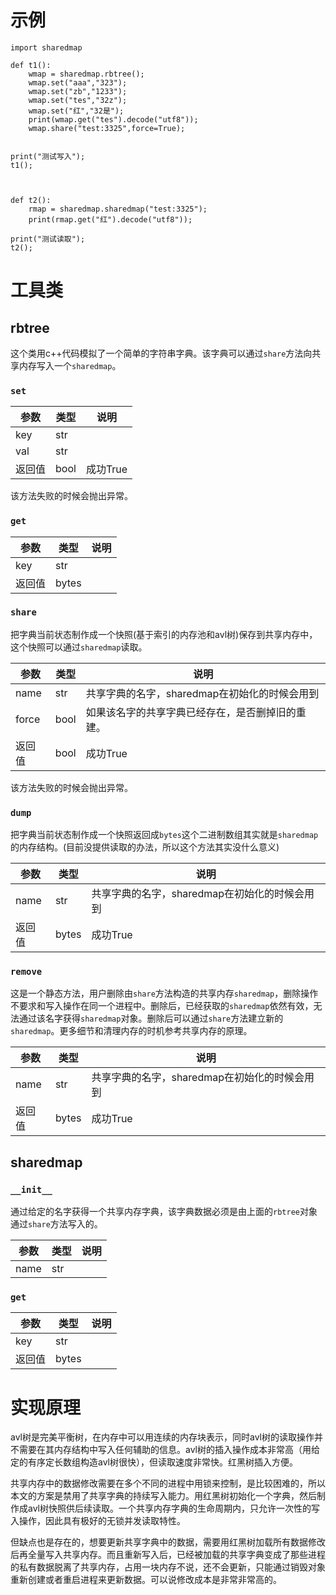 # 示例
```
import sharedmap

def t1():
	wmap = sharedmap.rbtree();
	wmap.set("aaa","323");
	wmap.set("zb","1233");
	wmap.set("tes","32z");
	wmap.set("红","32是");
	print(wmap.get("tes").decode("utf8"));
	wmap.share("test:3325",force=True);


print("测试写入");
t1();



def t2():
	rmap = sharedmap.sharedmap("test:3325");
	print(rmap.get("红").decode("utf8"));

print("测试读取");
t2();
```

# 工具类
## rbtree
这个类用c++代码模拟了一个简单的字符串字典。该字典可以通过```share```方法向共享内存写入一个```sharedmap```。

### ```set```

| 参数 | 类型 | 说明 |
| - | - | - |
| key | str |  |
| val | str |  |
| 返回值 | bool | 成功True |

该方法失败的时候会抛出异常。

### ```get```

| 参数 | 类型 | 说明 |
| - | - | - |
| key | str |  |
| 返回值 | bytes |  |


### ```share```

把字典当前状态制作成一个快照(基于索引的内存池和avl树)保存到共享内存中，这个快照可以通过```sharedmap```读取。

| 参数 | 类型 | 说明 |
| - | - | - |
| name | str | 共享字典的名字，sharedmap在初始化的时候会用到 |
| force | bool | 如果该名字的共享字典已经存在，是否删掉旧的重建。 |
| 返回值 | bool | 成功True |

该方法失败的时候会抛出异常。

### ```dump```

把字典当前状态制作成一个快照返回成```bytes```这个二进制数组其实就是```sharedmap```的内存结构。(目前没提供读取的办法，所以这个方法其实没什么意义)

| 参数 | 类型 | 说明 |
| - | - | - |
| name | str | 共享字典的名字，sharedmap在初始化的时候会用到 |
| 返回值 | bytes | 成功True |

### ```remove```

这是一个静态方法，用户删除由```share```方法构造的共享内存```sharedmap```，删除操作不要求和写入操作在同一个进程中。删除后，已经获取的```sharedmap```依然有效，无法通过该名字获得```sharedmap```对象。删除后可以通过```share```方法建立新的```sharedmap```。更多细节和清理内存的时机参考共享内存的原理。

| 参数 | 类型 | 说明 |
| - | - | - |
| name | str | 共享字典的名字，sharedmap在初始化的时候会用到 |
| 返回值 | bytes | 成功True |


## sharedmap


### ```__init__```
通过给定的名字获得一个共享内存字典，该字典数据必须是由上面的```rbtree```对象通过```share```方法写入的。

| 参数 | 类型 | 说明 |
| - | - | - |
| name | str |  |



### ```get```

| 参数 | 类型 | 说明 |
| - | - | - |
| key | str |  |
| 返回值 | bytes |  |


# 实现原理
avl树是完美平衡树，在内存中可以用连续的内存块表示，同时avl树的读取操作并不需要在其内存结构中写入任何辅助的信息。avl树的插入操作成本非常高（用给定的有序定长数组构造avl树很快），但读取速度非常快。红黑树插入方便。

共享内存中的数据修改需要在多个不同的进程中用锁来控制，是比较困难的，所以本文的方案是禁用了共享字典的持续写入能力。用红黑树初始化一个字典，然后制作成avl树快照供后续读取。一个共享内存字典的生命周期内，只允许一次性的写入操作，因此具有极好的无锁并发读取特性。

但缺点也是存在的，想要更新共享字典中的数据，需要用红黑树加载所有数据修改后再全量写入共享内存。而且重新写入后，已经被加载的共享字典变成了那些进程的私有数据脱离了共享内存，占用一块内存不说，还不会更新，只能通过销毁对象重新创建或者重启进程来更新数据。可以说修改成本是非常非常高的。
